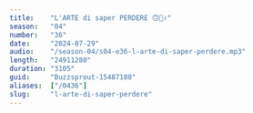 ```yaml
---
title:    "L'ARTE di saper PERDERE 🙃😬✌️"
season:   "04"
number:   "36"
date:     "2024-07-29"
audio:    "/season-04/s04-e36-l-arte-di-saper-perdere.mp3"
length:   "24911280"
duration: "3105"
guid:     "Buzzsprout-15487180"
aliases:  ["/0436"]
slug:     "l-arte-di-saper-perdere"
---
```

